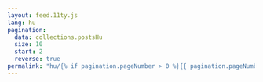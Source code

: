 ```yaml
---
layout: feed.11ty.js
lang: hu
pagination:
  data: collections.postsHu
  size: 10
  start: 2
  reverse: true
permalink: "hu/{% if pagination.pageNumber > 0 %}{{ pagination.pageNumber | plus: 1 }}/{% endif %}index.html"
---
```

